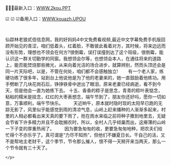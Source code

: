 <p>
	🐄🐄🐄最新入口：<a href="http://www.baidu.com/link?url=6MA2SWnO3Raqke39an_0PUxosM6ZrUGzi1BN9tNnlPW&wd">WWW.2kou.PPT</a> 
	<p>
		☑
☑
☑备用入口：<a href="http://www.baidu.com/link?url=6MA2SWnO3Raqke39an_0PUxosM6ZrUGzi1BN9tNnlPW&wd">WWW.kouazh.UPOU</a> 
	</p>
	<p>
		<br />
	</p>
	<p>
		仙踪林老狼贰佰信息网，我的好妈妈4中文免费看视频,最近中文字幕免费手机版回顾开始见的青涩，咱们低着头，红着脸，不敢彼此看着对方，其时候，将来边远而没有形势，理想也不领会在何方?很倒霉，误打误撞到达了这个班级，很倒霉，能认识这一群关切勤学的同窗。我想领会尔等，也想领会本人，在通往将来的道路上，能否能焚烧那些微光，从来向着光洁的场合进步，就算辨别，然而头顶还会是同一片天际吧，以是，不管在何处，咱们都不会感触独立!
　　有一个老人家，练硬功练了很多年，站到台上他说他是为了他的老妻来的，她一直鼓励着他练功。用手劈断了几块花岗石后，铮铮铁骨中迸出了眼泪，原来老妻已经病逝，看不到今天，但是他会一直为她练下去。
	十五、香香的粽子是思念，青青的粽叶表惦念，粘粘的糯米是挂念，红红的大枣表想念，端午节到了，朋友你还好吗，愿你一切如意，万事顺利，端午节快乐。
　　天近晌午，原本就时隐时现的太阳早已跑的无踪无影了，风里似乎能感觉到雨的清凉气息，山岭上赶来播种的人渐渐多起来，村里的人相必都看出来天真的要下雨了，抢在雨水来临之前将种子撒到地里去，无疑会节省下许多精力并且不会耽搁农时，所以，全村人几乎倾巢而出，这瘠薄的山岭一下子变的厚重热闹了。
　　因为要急匆匆的收，更要急匆匆地种，把农夫们给忙得个不亦乐乎了。真可谓是“力尽不知热”，但他们不嫌夏日长。干自己的活，又不是帮地主老财干，这个季节，节令那么摧人，恨不得一天掰开来当两天，那么一个节令就有三十天了。

	</p>
